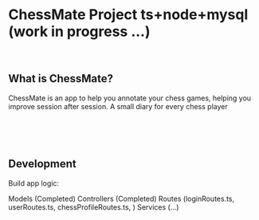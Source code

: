 # ChessMate Project ts+node+mysql (work in progress ...)

<br>

## What is ChessMate?

ChessMate is an app to help you annotate your chess games, helping you improve session after session. A small diary for every chess player

<br>
<br>
<br>

## Development

Build app logic:

Models (Completed)
Controllers (Completed)
Routes (loginRoutes.ts, userRoutes.ts, chessProfileRoutes.ts, )
Services (...)
